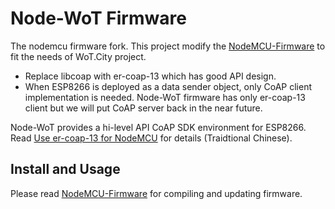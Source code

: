 # Node-WoT Firmware

The nodemcu firmware fork. This project modify the [NodeMCU-Firmware](https://github.com/nodemcu/nodemcu-firmware) to fit the needs of WoT.City project. 

* Replace libcoap with er-coap-13 which has good API design.
* When ESP8266 is deployed as a data sender object, only CoAP client implementation is needed. Node-WoT firmware has only er-coap-13 client but we will put CoAP server back in the near future.

Node-WoT provides a hi-level API CoAP SDK environment for ESP8266. Read [Use er-coap-13 for NodeMCU](http://www.jollen.org/blog/2015/12/nodemcu-firmware-er-coap-13.html) for details (Traidtional Chinese).

## Install and Usage

Please read [NodeMCU-Firmware](https://github.com/nodemcu/nodemcu-firmware) for compiling and updating firmware.
